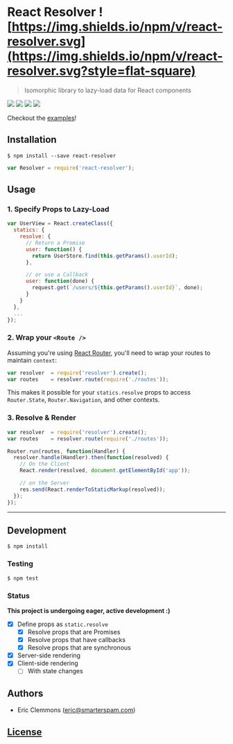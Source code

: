 # React Resolver ![https://img.shields.io/npm/v/react-resolver.svg](https://img.shields.io/npm/v/react-resolver.svg?style=flat-square)

> Isomorphic library to lazy-load data for React components

[![](https://img.shields.io/github/issues-raw/ericclemmons/react-resolver.svg?style=flat-square)](https://github.com/ericclemmons/react-resolver/issues)
[![](https://img.shields.io/travis/ericclemmons/react-resolver/master.svg?style=flat-square)](https://travis-ci.org/ericclemmons/react-resolver)
[![](https://img.shields.io/david/ericclemmons/react-resolver.svg?style=flat-square)](https://david-dm.org/ericclemmons/react-resolver#info=dependencies)
[![](https://img.shields.io/david/dev/ericclemmons/react-resolver.svg?style=flat-square)](https://david-dm.org/ericclemmons/react-resolver#info=devDependencies)

Checkout the [examples][2]!


## Installation

```shell
$ npm install --save react-resolver
```

```javascript
var Resolver = require('react-resolver');
```


## Usage

### 1. Specify Props to Lazy-Load

```javascript
var UserView = React.createClass({
  statics: {
    resolve: {
      // Return a Promise
      user: function() {
        return UserStore.find(this.getParams().userId);
      },

      // or use a Callback
      user: function(done) {
        request.get(`/users/${this.getParams().userId}`, done);
      }
    }
  },
  ...
});
```


### 2.  Wrap your `<Route />`

Assuming you're using [React Router][3], you'll need to wrap your routes
to maintain `context`:

```javascript
var resolver  = require('resolver').create();
var routes    = resolver.route(require('./routes'));
```

This makes it possible for your `statics.resolve` props to access
`Router.State`, `Router.Navigation`, and other contexts.


### 3. Resolve & Render

```javascript
var resolver  = require('resolver').create();
var routes    = resolver.route(require('./routes'));

Router.run(routes, function(Handler) {
  resolver.handle(Handler).then(function(resolved) {
    // On the Client
    React.render(resolved, document.getElementById('app'));

    // on the Server
    res.send(React.renderToStaticMarkup(resolved));
  });
});
```

- - -

## Development

```shell
$ npm install
```

### Testing

```shell
$ npm test
```

### Status

**This project is undergoing eager, active development :)**

- [x] Define props as `static.resolve`
  - [x] Resolve props that are Promises
  - [x] Resolve props that have callbacks
  - [x] Resolve props that are synchronous
- [x] Server-side rendering
- [x] Client-side rendering
  - [ ] With state changes

## Authors

- Eric Clemmons (<eric@smarterspam.com>)


## [License][1]


[1]: https://raw.githubusercontent.com/ericclemmons/react-resolver/master/LICENSE
[2]: https://github.com/ericclemmons/react-resolver/tree/master/examples
[3]: https://github.com/rackt/react-router

